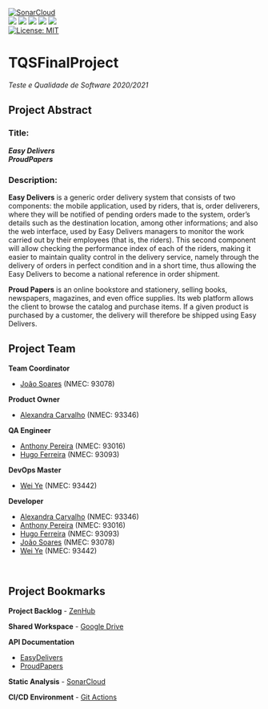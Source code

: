 [![SonarCloud](https://sonarcloud.io/images/project_badges/sonarcloud-white.svg)](https://sonarcloud.io/organizations/tqsproject/projects)
<br>
<img src="https://img.shields.io/badge/Spring-6DB33F?style=for-the-badge&logo=spring&logoColor=white" />
<img src="https://img.shields.io/badge/Android-3DDC84?style=for-the-badge&logo=android&logoColor=white" />
<img src="https://img.shields.io/badge/Java-ED8B00?style=for-the-badge&logo=java&logoColor=white" />
<img src="https://img.shields.io/badge/MySQL-00000F?style=for-the-badge&logo=mysql&logoColor=white" />
<img src="https://img.shields.io/badge/Docker-2CA5E0?style=for-the-badge&logo=docker&logoColor=white"/>
<br>
[![License: MIT](https://img.shields.io/badge/License-MIT-blue.svg)](https://opensource.org/licenses/MIT)




# TQSFinalProject
*Teste e Qualidade de Software 2020/2021*
<br>

## Project Abstract

### Title: 
***Easy Delivers*** \
***ProudPapers***

### Description:
**Easy Delivers** is a generic order delivery system that consists of two components: the mobile application, used by riders, that is, order deliverers, where they will be notified of pending orders made to the system, order’s details such as the destination location, among other informations; and also the web interface, used by Easy Delivers managers to monitor the work carried out by their employees (that is, the riders). This second component will allow checking the performance index of each of the riders, making it easier to maintain quality control in the delivery service, namely through the delivery of orders in perfect condition and in a short time, thus allowing the Easy Delivers to become a national reference in order shipment.

**Proud Papers** is an online bookstore and stationery, selling books, newspapers, magazines, and even office supplies. Its web platform allows the client to browse the catalog and purchase items. If a given product is purchased by a customer, the delivery will therefore be shipped using Easy Delivers.
<br>

## Project Team

**Team Coordinator**
- [João Soares](https://github.com/JoaoTS20) (NMEC: 93078)

**Product Owner** 
- [Alexandra Carvalho](https://github.com/alexandradecarvalho) (NMEC: 93346) 

**QA Engineer** 
- [Anthony Pereira](https://github.com/Anth0nyPereira) (NMEC: 93016)
- [Hugo Ferreira](https://github.com/HugoDinisOF) (NMEC: 93093)

**DevOps Master** 
- [Wei Ye](https://github.com/Wei93442) (NMEC: 93442)

**Developer**
- [Alexandra Carvalho](https://github.com/alexandradecarvalho) (NMEC: 93346)
- [Anthony Pereira](https://github.com/Anth0nyPereira) (NMEC: 93016) 
- [Hugo Ferreira](https://github.com/HugoDinisOF) (NMEC: 93093)
- [João Soares](https://github.com/JoaoTS20) (NMEC: 93078)
- [Wei Ye](https://github.com/Wei93442) (NMEC: 93442)
<br>

## Project Bookmarks

**Project Backlog** - [ZenHub](https://app.zenhub.com/workspaces/tqsfinalproject-60b149280f1746001b8ae2a7/board)

**Shared Workspace** - [Google Drive](https://drive.google.com/drive/folders/13LAXi8iNRRf4JjN1jrxj1cBFgtOl0J1J)

**API Documentation** 
- [EasyDelivers](http://deti-tqs-06.ua.pt:8080/swagger-ui.html#/)
- [ProudPapers](http://deti-tqs-06.ua.pt:9000/swagger-ui.html#/)

**Static Analysis** - [SonarCloud](https://sonarcloud.io/organizations/tqsproject/projects)

**CI/CD Environment** - [Git Actions](https://github.com/Wei93442/TQSFinalProject/actions)
